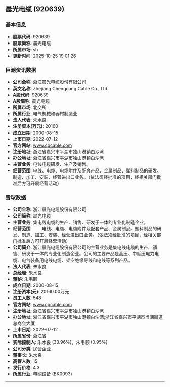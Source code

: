 ## 晨光电缆 (920639)

### 基本信息

- **股票代码**: 920639
- **股票简称**: 晨光电缆
- **所属市场**: sh
- **更新时间**: 2025-10-25 19:01:26

### 巨潮资讯数据

- **公司全称**: 浙江晨光电缆股份有限公司
- **英文名称**: Zhejiang Chenguang Cable Co., Ltd.
- **A股代码**: 920639
- **A股简称**: 晨光电缆
- **所属市场**: 北交所
- **所属行业**: 电气机械和器材制造业
- **法人代表**: 朱水良
- **注册资本(万元)**: 20160
- **成立日期**: 2000-08-15
- **上市日期**: 2022-07-12
- **官方网站**: www.cgcable.com
- **注册地址**: 浙江省嘉兴市平湖市独山港镇白沙湾
- **办公地址**: 浙江省嘉兴市平湖市独山港镇白沙湾
- **主营业务**: 电线电缆研发、生产及销售。
- **经营范围**: 电线、电缆、电缆附件及配套产品、金属制品、塑料制品的研发、制造、加工、安装、经营进出口业务。（依法须经批准的项目，经相关部门批准后方可开展经营活动）

### 雪球数据

- **公司全称**: 浙江晨光电缆股份有限公司
- **公司简称**: 晨光电缆
- **主营业务**: 集电线电缆的生产、销售、研发于一体的专业化制造企业。
- **经营范围**: 　　电线、电缆、电缆附件及配套产品、金属制品、塑料制品的研发、制造、加工、安装、经营进出口业务。（依法须经批准的项目，经相关部门批准后方可开展经营活动）
- **公司简介**: 浙江晨光电缆股份有限公司的主营业务是集电线电缆的生产、销售、研发于一体的专业化制造企业。公司的主要产品是高压、中低压电力电缆、电气装备用电线电缆、架空绝缘导线和电线等系列产品。
- **法人代表**: 朱水良
- **总经理**: 朱水良
- **董秘**: 朱韦颐
- **成立日期**: 2000-08-15
- **注册资本(元)**: 20160.00万元
- **员工人数**: 548
- **官方网站**: www.cgcable.com
- **注册地址**: 浙江省嘉兴市平湖市独山港镇白沙湾
- **办公地址**: 浙江省嘉兴市平湖市独山港镇白沙湾;浙江省嘉兴市平湖市当湖街道总商会大厦
- **上市日期**: 2022-07-12
- **所属省份**: 浙江省
- **实际控制人**: 朱水良 (33.96%)，朱韦颐 (0.95%)
- **公司分类**: 民营企业
- **董事长**: 朱水良
- **高管人数**: 15
- **发行价格**: 4.3
- **所属行业**: 电网设备 (BK0093)

---